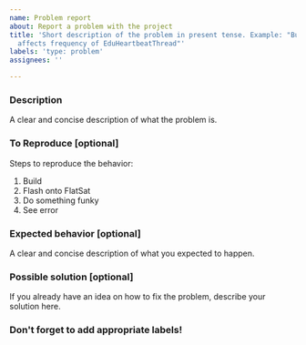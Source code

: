 ```yaml
---
name: Problem report
about: Report a problem with the project
title: 'Short description of the problem in present tense. Example: "Busy wait loop
  affects frequency of EduHeartbeatThread"'
labels: 'type: problem'
assignees: ''

---
```


### Description

A clear and concise description of what the problem is.


### To Reproduce [optional]

Steps to reproduce the behavior:
1. Build <target>
2. Flash onto FlatSat
3. Do something funky
4. See error


### Expected behavior [optional]

A clear and concise description of what you expected to happen.


### Possible solution [optional]

If you already have an idea on how to fix the problem, describe your solution here.


### Don't forget to add appropriate labels!
